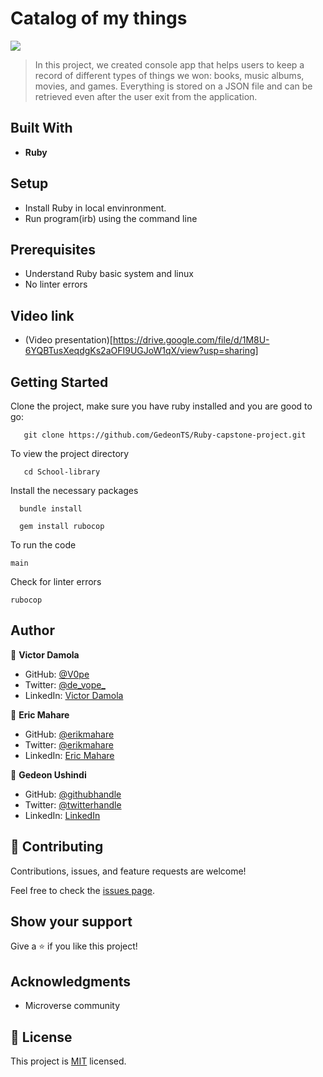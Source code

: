 # Catalog of my things
![](https://img.shields.io/badge/Microverse-blueviolet)

> In this project, we created console app that helps users to keep a record of different types of things we won: books, music albums, movies, and games. Everything is stored on a JSON file and can be retrieved even after the user exit from the application.

## Built With

- **Ruby**

## Setup

- Install Ruby in local envinronment.
- Run program(irb) using the command line

## Prerequisites
- Understand Ruby basic system and linux
- No linter errors

## Video link
- (Video presentation)[https://drive.google.com/file/d/1M8U-6YQBTusXeqdgKs2aOFI9UGJoW1qX/view?usp=sharing]

## Getting Started

Clone the project, make sure you have ruby installed and you are good to go:

```
   git clone https://github.com/GedeonTS/Ruby-capstone-project.git
   ``` 

To view the project directory

```
   cd School-library
   ```

Install the necessary packages

```
  bundle install
  
  gem install rubocop

```
To run the code

```
main
```

Check for linter errors

```
rubocop
```

## Author

👤 **Victor Damola**

- GitHub: [@V0pe](https://github.com/V0pe)
- Twitter: [@de_vope_](https://twitter.com/de_vope)
- LinkedIn: [Victor Damola](https://linkedin.com/in/victor-damola-aderibigbe-27931ab0)

👤 **Eric Mahare**

- GitHub: [@erikmahare](https://github.com/ericmahare) 
- Twitter: [@erikmahare](https://twitter.com/erikmahare) 
- LinkedIn: [Eric Mahare](https://www.linkedin.com/in/eric-mahare-358944183/) 

👤 **Gedeon Ushindi**

- GitHub: [@githubhandle](https://github.com/githubhandle)
- Twitter: [@twitterhandle](https://twitter.com/twitterhandle)
- LinkedIn: [LinkedIn](https://linkedin.com/in/linkedinhandle)


## 🤝 Contributing

Contributions, issues, and feature requests are welcome!

Feel free to check the [issues page](https://github.com/V0pe/School-library/issues).

## Show your support

Give a ⭐️ if you like this project!

## Acknowledgments

- Microverse community


## 📝 License

This project is [MIT](./MIT.md) licensed.
